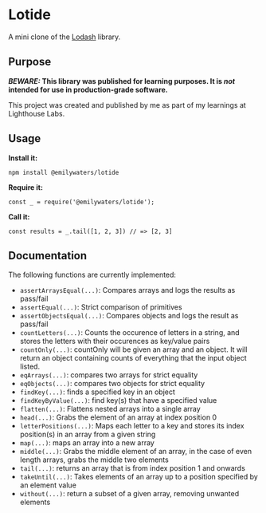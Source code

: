 # Lotide

A mini clone of the [Lodash](https://lodash.com) library.

## Purpose

**_BEWARE:_ This library was published for learning purposes. It is _not_ intended for use in production-grade software.**

This project was created and published by me as part of my learnings at Lighthouse Labs. 

## Usage

**Install it:**

`npm install @emilywaters/lotide`

**Require it:**

`const _ = require('@emilywaters/lotide');`

**Call it:**

`const results = _.tail([1, 2, 3]) // => [2, 3]`

## Documentation

The following functions are currently implemented:

* `assertArraysEqual(...)`: Compares arrays and logs the results as pass/fail
* `assertEqual(...)`: Strict comparison of primitives
* `assertObjectsEqual(...)`: Compares objects and logs the result as pass/fail
* `countLetters(...)`: Counts the occurence of letters in a string, and stores the letters with their occurences as key/value pairs
* `countOnly(...)`: countOnly will be given an array and an object. It will return an object containing counts of everything that the input object listed.
* `eqArrays(...)`: compares two arrays for strict equality
* `eqObjects(...)`: compares two objects for strict equality
* `findKey(...)`: finds a specified key in an object
* `findKeyByValue(...)`: find key(s) that have a specified value
* `flatten(...)`: Flattens nested arrays into a single array
* `head(...)`: Grabs the element of an array at index position 0
* `letterPositions(...)`: Maps each letter to a key and stores its index position(s) in an array from a given string
* `map(...)`: maps an array into a new array
* `middle(...)`: Grabs the middle element of an array, in the case of even length arrays, grabs the middle two elements
* `tail(...)`: returns an array that is from index position 1 and onwards
* `takeUntil(...)`: Takes elements of an array up to a position specified by an element value
* `without(...)`: return a subset of a given array, removing unwanted elements